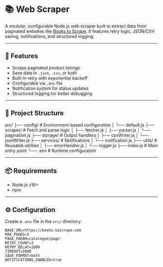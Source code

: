 # 📚 Web Scraper

A modular, configurable Node.js web scraper built to extract data from paginated websites like [Books to Scrape](https://books.toscrape.com). It features retry logic, JSON/CSV saving, notifications, and structured logging.

---

## 🚀 Features

- Scrape paginated product listings
- Save data in `.json`, `.csv`, or both
- Built-in retry with exponential backoff
- Configurable via `.env` file
- Notification system for status updates
- Structured logging for better debugging

---

## 🧰 Project Structure

src/
├── config/ # Environment-based configuration
│ └── default.js
├── scraper/ # Fetch and parse logic
│ ├── fetcher.js
│ ├── parser.js
│ └── pagination.js
├── storage/ # Output handlers
│ ├── csvWriter.js
│ └── jsonWriter.js
├── services/ # Notifications
│ └── notification.js
├── utils/ # Reusable utilities
│ ├── errorHandler.js
│ └── logger.js
├── index.js # Main entry point
└── .env # Runtime configuration

---

## 📦 Requirements

- Node.js v16+
- npm

---

## ⚙️ Configuration

Create a `.env` file in the `src/` directory:

```env
BASE_URL=https://books.toscrape.com
MAX_PAGES=3
PAGE_PARAM=catalogue/page-
RETRY_COUNT=3
RETRY_DELAY=1000
TIMEOUT=5000
SAVE_FORMAT=both
NOTIFICATIONS_ENABLED=true
```
